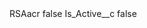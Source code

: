 <?xml version="1.0" encoding="UTF-8"?>
<CustomMetadata xmlns="http://soap.sforce.com/2006/04/metadata" xmlns:xsi="http://www.w3.org/2001/XMLSchema-instance" xmlns:xsd="http://www.w3.org/2001/XMLSchema">
    <label>RSAacr</label>
    <protected>false</protected>
    <values>
        <field>Is_Active__c</field>
        <value xsi:type="xsd:boolean">false</value>
    </values>
</CustomMetadata>
